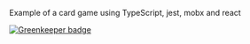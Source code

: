 Example of a card game using TypeScript, jest, mobx and react

[![Greenkeeper badge](https://badges.greenkeeper.io/jagreehal/typescript-mobx-jest-card-game.svg)](https://greenkeeper.io/)
